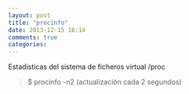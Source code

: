 ```yaml
---
layout: post
title: "procinfo"
date: 2013-12-15 16:14
comments: true
categories: 
---
```

Estadisticas del sistema de ficheros virtual /proc

>$ procinfo -n2 (actualización cada 2 segundos)

